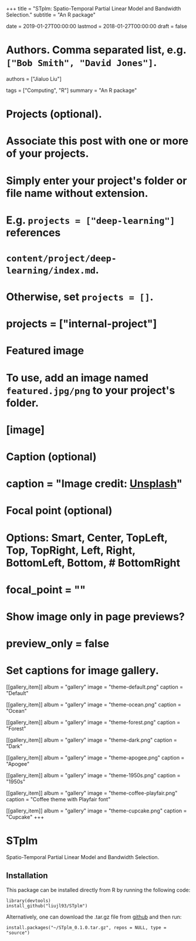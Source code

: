 +++
title = "STplm: Spatio-Temporal Partial Linear Model and Bandwidth Selection."
subtitle = "An R package"

date = 2019-01-27T00:00:00
lastmod = 2018-01-27T00:00:00
draft = false

# Authors. Comma separated list, e.g. `["Bob Smith", "David Jones"]`.
authors = ["Jialuo Liu"]

tags = ["Computing", "R"]
summary = "An R package"

# Projects (optional).
#   Associate this post with one or more of your projects.
#   Simply enter your project's folder or file name without extension.
#   E.g. `projects = ["deep-learning"]` references
#   `content/project/deep-learning/index.md`.
#   Otherwise, set `projects = []`.
# projects = ["internal-project"]

# Featured image
# To use, add an image named `featured.jpg/png` to your project's folder.
# [image]
  # Caption (optional)
  # caption = "Image credit: [**Unsplash**](https://unsplash.com/photos/CpkOjOcXdUY)"

  # Focal point (optional)
  # Options: Smart, Center, TopLeft, Top, TopRight, Left, Right, BottomLeft, Bottom, # BottomRight
  # focal_point = ""

  # Show image only in page previews?
  # preview_only = false

# Set captions for image gallery.

[[gallery_item]]
album = "gallery"
image = "theme-default.png"
caption = "Default"

[[gallery_item]]
album = "gallery"
image = "theme-ocean.png"
caption = "Ocean"

[[gallery_item]]
album = "gallery"
image = "theme-forest.png"
caption = "Forest"

[[gallery_item]]
album = "gallery"
image = "theme-dark.png"
caption = "Dark"

[[gallery_item]]
album = "gallery"
image = "theme-apogee.png"
caption = "Apogee"

[[gallery_item]]
album = "gallery"
image = "theme-1950s.png"
caption = "1950s"

[[gallery_item]]
album = "gallery"
image = "theme-coffee-playfair.png"
caption = "Coffee theme with Playfair font"

[[gallery_item]]
album = "gallery"
image = "theme-cupcake.png"
caption = "Cupcake"
+++

# STplm

Spatio-Temporal Partial Linear Model and Bandwidth Selection.

## Installation
This package can be installed directly from R by running the following code:
```{r}
library(devtools)
install_github("liujl93/STplm")
```
Alternatively, one can download the .tar.gz file from [github](https://github.com/liujl93/STplm/archive/master.zip) and then run:
```{r}
install.packages("~/STplm_0.1.0.tar.gz", repos = NULL, type = "source")
```
